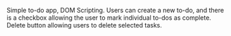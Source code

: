 Simple to-do app, DOM Scripting.
Users can create a new to-do, and there is a checkbox allowing the user to mark individual to-dos as complete.
Delete button allowing users to delete selected tasks. 
